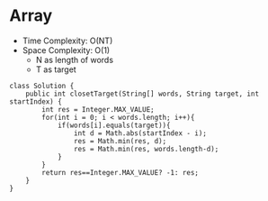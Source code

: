 # Array
* Time Complexity: O(NT)
* Space Complexity: O(1)
    * N as length of words
    * T as target
```
class Solution {
    public int closetTarget(String[] words, String target, int startIndex) {
        int res = Integer.MAX_VALUE;
        for(int i = 0; i < words.length; i++){
            if(words[i].equals(target)){
                int d = Math.abs(startIndex - i);
                res = Math.min(res, d);
                res = Math.min(res, words.length-d);
            }
        }
        return res==Integer.MAX_VALUE? -1: res;
    }
}
```